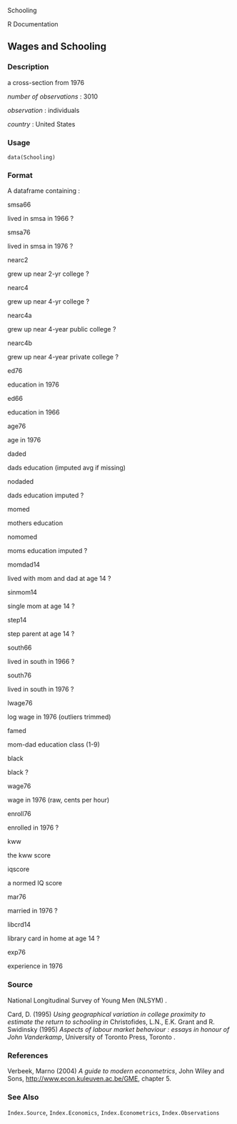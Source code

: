 Schooling

R Documentation

## Wages and Schooling

### Description

a cross-section from 1976

_number of observations_ : 3010

_observation_ : individuals

_country_ : United States

### Usage

    data(Schooling)

### Format

A dataframe containing :

smsa66

lived in smsa in 1966 ?

smsa76

lived in smsa in 1976 ?

nearc2

grew up near 2-yr college ?

nearc4

grew up near 4-yr college ?

nearc4a

grew up near 4-year public college ?

nearc4b

grew up near 4-year private college ?

ed76

education in 1976

ed66

education in 1966

age76

age in 1976

daded

dads education (imputed avg if missing)

nodaded

dads education imputed ?

momed

mothers education

nomomed

moms education imputed ?

momdad14

lived with mom and dad at age 14 ?

sinmom14

single mom at age 14 ?

step14

step parent at age 14 ?

south66

lived in south in 1966 ?

south76

lived in south in 1976 ?

lwage76

log wage in 1976 (outliers trimmed)

famed

mom-dad education class (1-9)

black

black ?

wage76

wage in 1976 (raw, cents per hour)

enroll76

enrolled in 1976 ?

kww

the kww score

iqscore

a normed IQ score

mar76

married in 1976 ?

libcrd14

library card in home at age 14 ?

exp76

experience in 1976

### Source

National Longitudinal Survey of Young Men (NLSYM) .

Card, D. (1995) _Using geographical variation in college proximity to estimate
the return to schooling_ _in_ Christofides, L.N., E.K. Grant and R. Swidinsky
(1995) _Aspects of labour market behaviour : essays in honour of John
Vanderkamp_, University of Toronto Press, Toronto .

### References

Verbeek, Marno (2004) _A guide to modern econometrics_, John Wiley and Sons,
<http://www.econ.kuleuven.ac.be/GME>, chapter 5.

### See Also

`Index.Source`, `Index.Economics`, `Index.Econometrics`, `Index.Observations`

